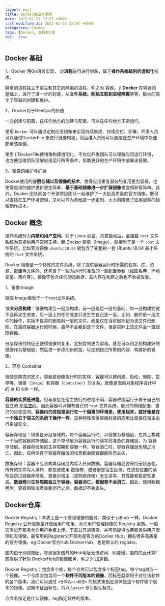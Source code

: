 ```yaml
---
layout: post
title: Docker基础与理解
date: 2022-02-21 22:07 +0800
last_modified_at: 2022-02-21 22:07 +0800
categories: Docker
tags: [Docker, 基础知识]
toc:  true
---
```


## Docker 基础

1、Docker 用Go语言实现， 对**进程**进行进行封装，属于**操作系统级别的虚拟化**技术。

隔离的进程独立于宿主和其它的隔离的进程，称之为 容器。
ji
**Docker** 在容器的基础上，进行了进一步的封装，从**文件系统、网络互联到进程隔离**等等，极大的简化了容器的创建和维护。

2、Docker对于DevOps的价值

一次创建与配置，在任何地方的创建与配置，可以在任何地方正常运行。

使用 `Docker` 可以通过定制应用镜像来实现持续集成、持续交付、部署。开发人员可以通过DockerFile 来进行镜像构建，而运维人员则可以直接在生产环境中快速部署该镜像。

使用 [`DockerFile使镜像构建透明化，不仅仅开发团队可以理解应用运行环境，也方便运维团队理解应用运行所需条件，帮助更好的生产环境中部署该镜像。

3、镜像的维护与扩展

Docker使用的**分层存储以及镜像的技术**，使得应用重复部分的复用更为容易，也使得应用的维护更新更加简单，**基于基础镜像进一步扩展镜像**也变得非常简单。此外，Docker 团队同各个开源项目团队一起维护了一大批高质量的官方镜像，既可以直接在生产环境使用，又可以作为基础进一步定制，大大的降低了应用服务的镜像制作成本。





## Docker 概念

操作系统分为**内核和用户空间**。对于 Linux 而言，内核启动后，会挂载 `root` 文件系统为其提供用户空间支持。而 Docker 镜像（Image），就相当于是一个 `root` 文件系统。比如官方镜像 `ubuntu:18.04` 就包含了完整的一套 Ubuntu 18.04 最小系统的 `root` 文件系统。

Docker 镜像是一个特殊的文件系统，除了提供容器运行时所需的程序、库、资源、配置等文件外，还包含了一些为运行时准备的一些配置参数（如匿名卷、环境变量、用户等）。镜像不包含任何动态数据，其内容在构建之后也不会被改变。

1、镜像 Image

镜像 Image相当于一个root文件系统。

镜像**分层构建**：镜像构建会一层层构建，前一层是后一层的基础。每一层构建完就不会再发生改变，后一层上的任何改变只发生在自己这一层。比如，删除前一层文件的操作，实际不是真的删除前一层的文件，而是仅在当前层标记为该文件已删除。在最终容器运行的时候，虽然不会看到这个文件，但是实际上该文件会一直跟随镜像。

分层存储的特征还使得镜像的复用、定制变的更为容易。甚至可以用之前构建好的镜像作为基础层，然后进一步添加新的层，以定制自己所需的内容，构建新的镜像。

2、容器 Container

镜像是静态的定义，容器是镜像执行时的实体，容器可以被创建、启动、删除、暂停等。镜像（`Image`）和容器（`Container`）的关系，就像是面向对象程序设计中的 `类` 和 `实例` 一样。

**容器的实质是进程**，但与直接在宿主执行的进程不同，容器进程运行于属于自己的独立的 [命名空间](https://en.wikipedia.org/wiki/Linux_namespaces)。因此容器可以拥有自己的 `root` 文件系统、自己的网络配置、自己的进程空间。**容器内的进程是运行在一个隔离的环境里，使用起来，就好像是在一个独立于宿主的系统下操作一样**。这种特性使得容器封装的应用比直接在宿主运行更加安全。

容器存储层：镜像是分层存储的，每个容器运行时，以镜像为基础层，在其上构建一个当前容器的存储层，这个存储层为容器运行时读写而准备的存储层，为 容器存储层。容器存储层的生存周期和容器一样，容器消亡时，容器存储层也随之消亡。因此，任何保存于容器存储层的信息都会随容器删除而丢失。

数据存储：容器不应该向其存储层内写入任何数据，容器存储层要保持无状态化。所有的文件写入操作，都应该使用 数据卷、或者绑定宿主目录，在这些位置的读写会跳过容器存储层，直接对宿主（或网络存储）发生读写，其性能和稳定性更高。**数据卷**的**生存周期独立于容器，容器消亡，数据卷不会消亡**。因此，使用数据卷后，容器删除或者重新运行之后，数据却不会丢失。



## Docker仓库 

Docker Registry：本质上是一个管理镜像的服务，类似于 github 一样。Docker Registry 公开服务是开放给用户使用、允许用户管理镜像的 Registry 服务。一般这类公开服务允许用户免费上传、下载公开的镜像，并可能提供收费服务供用户管理私有镜像。最常用的Register公开服务是官方的Docker Hub，拥有很多高质量的官方镜像。eg Docker官方Hub DockerHub，也是默认的 register。

国内由于网络原因，导致很多国外的Hub地址无法访问、网速慢，国内的云计算厂商提供了针对 DockerHub的镜像服务，称之为 加速器。

Docker Registry：包含多个库，每个仓库可以包含多个标签tag，每个tag对应一个镜像。一个仓库会包含同一个**软件不同版本的镜像**，而标签就常用于对应该软件的各个版本。我们可以通过 `<仓库名>:<标签>` 的格式来指定具体是这个软件哪个版本的镜像。如果不给出标签，将以 `latest` 作为默认标签。

仓库名指定是什么镜像，tag指定软件的版本。

